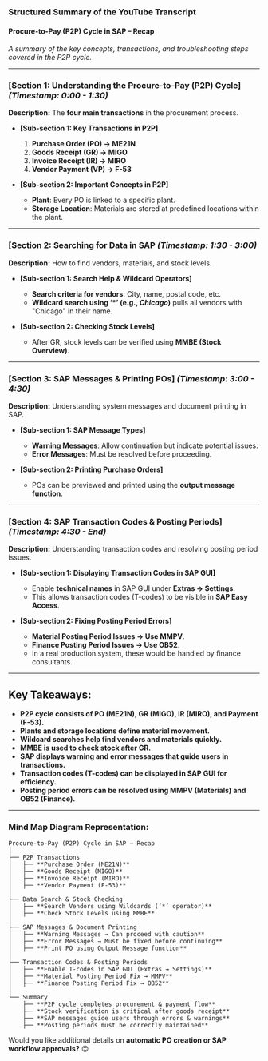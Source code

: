  
### **Structured Summary of the YouTube Transcript**  

#### **Procure-to-Pay (P2P) Cycle in SAP – Recap**  
*A summary of the key concepts, transactions, and troubleshooting steps covered in the P2P cycle.*  

---

### **[Section 1: Understanding the Procure-to-Pay (P2P) Cycle]** *(Timestamp: 0:00 - 1:30)*  
**Description:** The **four main transactions** in the procurement process.  

- **[Sub-section 1: Key Transactions in P2P]**  
  1. **Purchase Order (PO) → ME21N**  
  2. **Goods Receipt (GR) → MIGO**  
  3. **Invoice Receipt (IR) → MIRO**  
  4. **Vendor Payment (VP) → F-53**  

- **[Sub-section 2: Important Concepts in P2P]**  
  - **Plant**: Every PO is linked to a specific plant.  
  - **Storage Location**: Materials are stored at predefined locations within the plant.  

---

### **[Section 2: Searching for Data in SAP** *(Timestamp: 1:30 - 3:00)*  
**Description:** How to find vendors, materials, and stock levels.  

- **[Sub-section 1: Search Help & Wildcard Operators]**  
  - **Search criteria for vendors**: City, name, postal code, etc.  
  - **Wildcard search using ‘*’ (e.g., *Chicago*)** pulls all vendors with "Chicago" in their name.  

- **[Sub-section 2: Checking Stock Levels]**  
  - After GR, stock levels can be verified using **MMBE (Stock Overview)**.  

---

### **[Section 3: SAP Messages & Printing POs]** *(Timestamp: 3:00 - 4:30)*  
**Description:** Understanding system messages and document printing in SAP.  

- **[Sub-section 1: SAP Message Types]**  
  - **Warning Messages**: Allow continuation but indicate potential issues.  
  - **Error Messages**: Must be resolved before proceeding.  

- **[Sub-section 2: Printing Purchase Orders]**  
  - POs can be previewed and printed using the **output message function**.  

---

### **[Section 4: SAP Transaction Codes & Posting Periods]** *(Timestamp: 4:30 - End)*  
**Description:** Understanding transaction codes and resolving posting period issues.  

- **[Sub-section 1: Displaying Transaction Codes in SAP GUI]**  
  - Enable **technical names** in SAP GUI under **Extras → Settings**.  
  - This allows transaction codes (T-codes) to be visible in **SAP Easy Access**.  

- **[Sub-section 2: Fixing Posting Period Errors]**  
  - **Material Posting Period Issues → Use MMPV**.  
  - **Finance Posting Period Issues → Use OB52**.  
  - In a real production system, these would be handled by finance consultants.  

---

## **Key Takeaways:**  
- **P2P cycle consists of PO (ME21N), GR (MIGO), IR (MIRO), and Payment (F-53).**  
- **Plants and storage locations define material movement.**  
- **Wildcard searches help find vendors and materials quickly.**  
- **MMBE is used to check stock after GR.**  
- **SAP displays warning and error messages that guide users in transactions.**  
- **Transaction codes (T-codes) can be displayed in SAP GUI for efficiency.**  
- **Posting period errors can be resolved using MMPV (Materials) and OB52 (Finance).**  

---

### **Mind Map Diagram Representation:**  
```
Procure-to-Pay (P2P) Cycle in SAP – Recap  
│  
├── P2P Transactions  
│   ├── **Purchase Order (ME21N)**  
│   ├── **Goods Receipt (MIGO)**  
│   ├── **Invoice Receipt (MIRO)**  
│   ├── **Vendor Payment (F-53)**  
│  
├── Data Search & Stock Checking  
│   ├── **Search Vendors using Wildcards (‘*’ operator)**  
│   ├── **Check Stock Levels using MMBE**  
│  
├── SAP Messages & Document Printing  
│   ├── **Warning Messages → Can proceed with caution**  
│   ├── **Error Messages → Must be fixed before continuing**  
│   ├── **Print PO using Output Message function**  
│  
├── Transaction Codes & Posting Periods  
│   ├── **Enable T-codes in SAP GUI (Extras → Settings)**  
│   ├── **Material Posting Period Fix → MMPV**  
│   ├── **Finance Posting Period Fix → OB52**  
│  
└── Summary  
    ├── **P2P cycle completes procurement & payment flow**  
    ├── **Stock verification is critical after goods receipt**  
    ├── **SAP messages guide users through errors & warnings**  
    ├── **Posting periods must be correctly maintained**  
```

Would you like additional details on **automatic PO creation or SAP workflow approvals?** 😊
